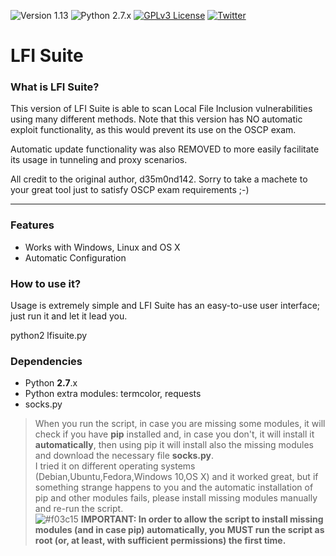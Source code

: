 ![Version 1.13](https://img.shields.io/badge/Version-1.13-green.svg)
![Python 2.7.x](https://img.shields.io/badge/Python-2.7.x-yellow.svg)
[![GPLv3 License](https://img.shields.io/badge/License-GPLv3-red.svg)](https://github.com/D35m0nd142/LFISuite/blob/master/COPYING.GPL)
[![Twitter](https://img.shields.io/badge/Twitter-%40d35m0nd142-blue.svg)](https://www.twitter.com/d35m0nd142)

# LFI Suite

<h3> What is LFI Suite? </h3>

This version of LFI Suite is able to scan Local File Inclusion vulnerabilities using many different methods. Note that this version has NO automatic exploit functionality, as this would prevent its use on the OSCP exam.

Automatic update functionality was also REMOVED to more easily facilitate its usage in tunneling and proxy scenarios.

All credit to the original author, d35m0nd142. Sorry to take a machete to your great tool just to satisfy OSCP exam requirements ;-) 

* * * 

<h3> Features </h3>

* Works with Windows, Linux and OS X
* Automatic Configuration 

<h3> How to use it? </h3>

Usage is extremely simple and LFI Suite has an easy-to-use user interface; just run it and let it lead you.

python2 lfisuite.py

<h3> Dependencies </h3>

* Python <b>2.7</b>.x
* Python extra modules: termcolor, requests
* socks.py 

> When you run the script, in case you are missing some modules, it will check if you have <b>pip</b> installed and, in case you don't, it will install it <b>automatically</b>, then using pip it will install also the missing modules and download the necessary file <b>socks.py</b>.<br>I tried it on different operating systems (Debian,Ubuntu,Fedora,Windows 10,OS X) and it worked great, but if something strange happens to you and the automatic installation of pip and other modules fails, please install missing modules manually and re-run the script.
<br>![#f03c15](https://placehold.it/15/f03c15/000000?text=+) <b>IMPORTANT: In order to allow the script to install missing modules (and in case pip) automatically, you MUST run the script as root (or, at least, with sufficient permissions) the first time.</b>

